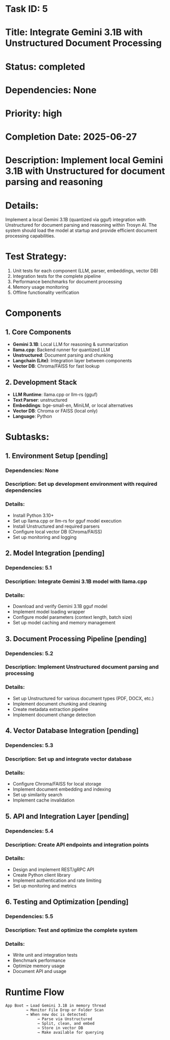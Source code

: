 # Task ID: 5
# Title: Integrate Gemini 3.1B with Unstructured Document Processing
# Status: completed
# Dependencies: None
# Priority: high
# Completion Date: 2025-06-27
# Description: Implement local Gemini 3.1B with Unstructured for document parsing and reasoning
# Details:
Implement a local Gemini 3.1B (quantized via gguf) integration with Unstructured for document parsing and reasoning within Trosyn AI. The system should load the model at startup and provide efficient document processing capabilities.

# Test Strategy:
1. Unit tests for each component (LLM, parser, embeddings, vector DB)
2. Integration tests for the complete pipeline
3. Performance benchmarks for document processing
4. Memory usage monitoring
5. Offline functionality verification

# Components
## 1. Core Components
- **Gemini 3.1B**: Local LLM for reasoning & summarization
- **llama.cpp**: Backend runner for quantized LLM
- **Unstructured**: Document parsing and chunking
- **Langchain (Lite)**: Integration layer between components
- **Vector DB**: Chroma/FAISS for fast lookup

## 2. Development Stack
- **LLM Runtime**: llama.cpp or llm-rs (gguf)
- **Text Parser**: unstructured
- **Embeddings**: bge-small-en, MiniLM, or local alternatives
- **Vector DB**: Chroma or FAISS (local only)
- **Language**: Python

# Subtasks:
## 1. Environment Setup [pending]
### Dependencies: None
### Description: Set up development environment with required dependencies
### Details:
- Install Python 3.10+
- Set up llama.cpp or llm-rs for gguf model execution
- Install Unstructured and required parsers
- Configure local vector DB (Chroma/FAISS)
- Set up monitoring and logging

## 2. Model Integration [pending]
### Dependencies: 5.1
### Description: Integrate Gemini 3.1B model with llama.cpp
### Details:
- Download and verify Gemini 3.1B gguf model
- Implement model loading wrapper
- Configure model parameters (context length, batch size)
- Set up model caching and memory management

## 3. Document Processing Pipeline [pending]
### Dependencies: 5.2
### Description: Implement Unstructured document parsing and processing
### Details:
- Set up Unstructured for various document types (PDF, DOCX, etc.)
- Implement document chunking and cleaning
- Create metadata extraction pipeline
- Implement document change detection

## 4. Vector Database Integration [pending]
### Dependencies: 5.3
### Description: Set up and integrate vector database
### Details:
- Configure Chroma/FAISS for local storage
- Implement document embedding and indexing
- Set up similarity search
- Implement cache invalidation

## 5. API and Integration Layer [pending]
### Dependencies: 5.4
### Description: Create API endpoints and integration points
### Details:
- Design and implement REST/gRPC API
- Create Python client library
- Implement authentication and rate limiting
- Set up monitoring and metrics

## 6. Testing and Optimization [pending]
### Dependencies: 5.5
### Description: Test and optimize the complete system
### Details:
- Write unit and integration tests
- Benchmark performance
- Optimize memory usage
- Document API and usage

# Runtime Flow
```
App Boot → Load Gemini 3.1B in memory thread
         → Monitor File Drop or Folder Scan
         → When new doc is detected:
              → Parse via Unstructured
              → Split, clean, and embed
              → Store in vector DB
              → Make available for querying
```
